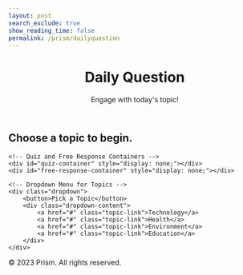 ```yaml
---
layout: post 
search_exclude: true
show_reading_time: false
permalink: /prism/dailyquestion
---
```


<!-- Link to Custom CSS and Script -->
<link rel="stylesheet" href="{{site.baseurl}}/navigation/worlds/style.css">
<script src="{{site.baseurl}}/navigation/worlds/script.js" defer></script>

<header class="heading">
    <h1>Daily Question</h1>
    <p>Engage with today's topic!</p>
</header>

<div class="container">
    <!-- Dynamic Question Header -->
    <h2 id="dynamic-question">Choose a topic to begin.</h2>

    <!-- Quiz and Free Response Containers -->
    <div id="quiz-container" style="display: none;"></div>
    <div id="free-response-container" style="display: none;"></div>

    <!-- Dropdown Menu for Topics -->
    <div class="dropdown">
        <button>Pick a Topic</button>
        <div class="dropdown-content">
            <a href="#" class="topic-link">Technology</a>
            <a href="#" class="topic-link">Health</a>
            <a href="#" class="topic-link">Environment</a>
            <a href="#" class="topic-link">Education</a>
        </div>
    </div>
</div>

<footer class="copyright">
    <p>© 2023 Prism. All rights reserved.</p>
</footer>
